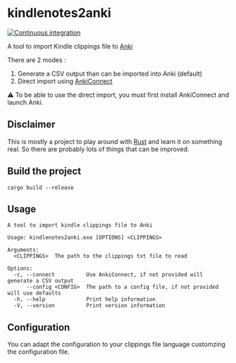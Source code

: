 # kindlenotes2anki

[![Continuous integration](https://github.com/jdambron/kindlenotes2anki/actions/workflows/ci.yml/badge.svg)](https://github.com/jdambron/kindlenotes2anki/actions/workflows/ci.yml)

A tool to import Kindle clippings file to [Anki](https://apps.ankiweb.net/)

There are 2 modes :

1. Generate a CSV output than can be imported into Anki (default)
1. Direct import using [AnkiConnect](https://foosoft.net/projects/anki-connect/)

⚠️ To be able to use the direct import, you must first install AnkiConnect and launch Anki.

## Disclaimer

This is mostly a project to play around with [Rust](https://www.rust-lang.org/) and learn it on something real.
So there are probably lots of things that can be improved.

## Build the project

```Shell
cargo build --release
```

## Usage

```
A tool to import kindle clippings file to Anki

Usage: kindlenotes2anki.exe [OPTIONS] <CLIPPINGS>

Arguments:
  <CLIPPINGS>  The path to the clippings txt file to read

Options:
  -c, --connect          Use AnkiConnect, if not provided will generate a CSV output
      --config <CONFIG>  The path to a config file, if not provided will use defaults
  -h, --help             Print help information
  -V, --version          Print version information
```

## Configuration

You can adapt the configuration to your clippings file language customzing the configuration file.
